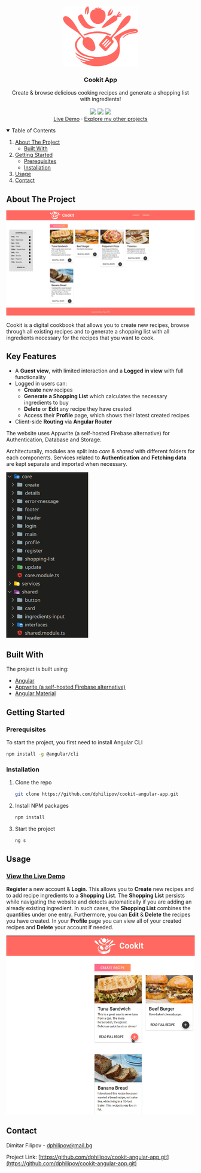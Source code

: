 <!-- PROJECT LOGO -->
<br />
<p align="center">
  <a href="https://github.com/dphilipov/cookit-angular-app.git">
    <img src="./src/assets/cooking-logo-colored.png" alt="Logo" width="200" height="160">
  </a>

  <h3 align="center">Cookit App</h3>

  <p align="center">
    Create & browse delicious cooking recipes and generate a shopping list with ingredients!
    <br />
    <br />
    <img width ='36px' src ='https://raw.githubusercontent.com/rahulbanerjee26/githubAboutMeGenerator/main/icons/angularjs.svg'>
    <img width ='200px' src ='https://appwrite.io/images/appwrite.svg'>
    <img width ='210' src ='https://external-content.duckduckgo.com/iu/?u=https%3A%2F%2Fwww.edureka.co%2Fblog%2Fwp-content%2Fuploads%2F2020%2F02%2Fangular-material-logo.jpg&f=1&nofb=1'>
    <br />
    <a href="https://www.cookitapp.org">Live Demo</a>
    ·
    <a href="https://github.com/dphilipov?tab=repositories">Explore my other projects</a>
  </p>
</p>



<!-- TABLE OF CONTENTS -->
<details open="open">
  <summary>Table of Contents</summary>
  <ol>
    <li>
      <a href="#about-the-project">About The Project</a>
      <ul>
        <li><a href="#built-with">Built With</a></li>
      </ul>
    </li>
    <li>
      <a href="#getting-started">Getting Started</a>
      <ul>
        <li><a href="#prerequisites">Prerequisites</a></li>
        <li><a href="#installation">Installation</a></li>
      </ul>
    </li>
    <li><a href="#usage">Usage</a></li>
    <li><a href="#contact">Contact</a></li>
  </ol>
</details>



<!-- ABOUT THE PROJECT -->
## About The Project

![App Screen Shot][app-screenshot]

Cookit is a digital cookbook that allows you to create new recipes, browse through all existing recipes and to generate a shopping list with all ingredients necessary for the recipes that you want to cook.

## Key Features

* A **Guest view**, with limited interaction and a **Logged in view** with full functionality
* Logged in users can: 
    * **Create** new recipes
    * **Generate a Shopping List** which calculates the necessary ingredients to buy
    * **Delete** or **Edit** any recipe they have created 
    * Access their **Profile** page, which shows their latest created recipes
* Client-side **Routing** via **Angular Router**

The website uses Appwrite (a self-hosted Firebase alternative) for Authentication, Database and Storage. 

Architecturally, modules are split into *core* & *shared* with different folders for each components. Services related to **Authentication** and **Fetching data** are kept separate and imported when necessary.

![Structure Screen Shot][sctructure-screenshot]

## Built With

The project is built using:
* [Angular](https://angular.io/)
* [Appwrite (a self-hosted Firebase alternative)](https://appwrite.io/)
* [Angular Material](https://material.angular.io/)



<!-- GETTING STARTED -->
## Getting Started

### Prerequisites

To start the project, you first need to install Angular CLI
   ```sh
   npm install -g @angular/cli
   ```

### Installation

1. Clone the repo
   ```sh
   git clone https://github.com/dphilipov/cookit-angular-app.git
   ```
2. Install NPM packages
   ```sh
   npm install
   ```
3. Start the project
   ```sh
   ng s
   ```



<!-- USAGE EXAMPLES -->
## Usage

### [View the Live Demo](https://www.cookitapp.org)

**Register** a new account & **Login**. This allows you to **Create** new recipes and to add recipe ingredients to a **Shopping List**. The **Shopping List** persists while navigating the website and detects automatically if you are adding an already existing ingredient. In such cases, the **Shopping List** combines the quantities under one entry. Furthermore, you can **Edit** & **Delete** the recipes you have created. In your **Profile** page you can view all of your created recipes and **Delete** your account if needed.

![Shopping List Preview][shopping-list-preview]


<!-- CONTACT -->
## Contact

Dimitar Filipov - dphilipov@mail.bg

Project Link: [https://github.com/dphilipov/cookit-angular-app.git](https://github.com/dphilipov/cookit-angular-app.git)









<!-- MARKDOWN LINKS & IMAGES -->
<!-- https://www.markdownguide.org/basic-syntax/#reference-style-links -->
[app-screenshot]: /src/assets/app-screenshot.png
[sctructure-screenshot]: src/assets/structure.png
[shopping-list-preview]: src/assets/shopping-list-preview.gif
